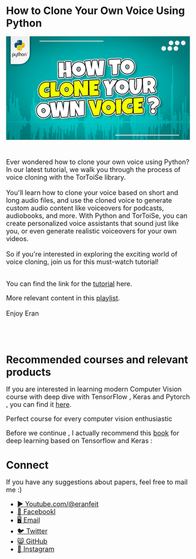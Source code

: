 # How to Clone Your Own Voice Using Python

<p align="center">
  <img width="800" src="how to clone your own voice.png" "image">
</p>

##
<br>

<font size= "4" >
Ever wondered how to clone your own voice using Python? In our latest tutorial, we walk you through the process of voice cloning with the TorToiSe library. 
<br/><br/> 
You'll learn how to clone your voice based on short and long audio files, and use the cloned voice to generate custom audio content like voiceovers for podcasts, audiobooks, and more. With Python and TorToiSe, you can create personalized voice assistants that sound just like you, or even generate realistic voiceovers for your own videos. 
<br/><br/> 
So if you're interested in exploring the exciting world of voice cloning, join us for this must-watch tutorial!
<br/><br/> 

You can find the link for the [tutorial](https://youtu.be/zrZ4efCkaxI) here.


More relevant content in this [playlist](https://www.youtube.com/watch?v=ewvjICAaoX4&list=PLdkryDe59y4YOtOt2jqSjxGFe9BNh4wug).
<br/><br/>
Enjoy
Eran

<br/><br/> 

</font>

# Recommended courses and relevant products 
<font size= "4" >

If you are interested in learning modern Computer Vision course with deep dive with TensorFlow , Keras and Pytorch , you can find it [here](http://bit.ly/3HeDy1V).

Perfect course for every computer vision enthusiastic

Before we continue , I actually recommend this [book](https://amzn.to/3STWZ2N) for deep learning based on Tensorflow and Keras : 



</font>

# Connect

<font size= "4" >
If you have any suggestions about papers, feel free to mail me :)

- [▶️ Youtube.com/@eranfeit](youtube.com/@eranfeit?sub_confirmation=1)
- [🐙 Facebookl](https://www.facebook.com/groups/3080601358933585)
- [🖥️ Email](mailto:feitgemel@gmail.com)
- [🐦 Twitter](https://twitter.com/eran_feit )
- [😸 GitHub](https://github.com/feitgemel)
- [📸 Instagram](https://www.instagram.com/eran_feit/)
</font>

